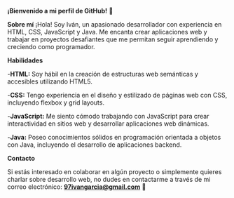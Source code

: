**¡Bienvenido a mi perfil de GitHub!** 👋

**Sobre mí**
¡Hola! Soy Iván, un apasionado desarrollador con experiencia en HTML, CSS, JavaScript y Java. Me encanta crear aplicaciones web y trabajar en proyectos desafiantes que me permitan seguir aprendiendo y creciendo como programador.


**Habilidades**


-**HTML:** Soy hábil en la creación de estructuras web semánticas y accesibles utilizando HTML5.

-**CSS:** Tengo experiencia en el diseño y estilizado de páginas web con CSS, incluyendo flexbox y grid layouts.

-**JavaScript:** Me siento cómodo trabajando con JavaScript para crear interactividad en sitios web y desarrollar aplicaciones web dinámicas.

-**Java:** Poseo conocimientos sólidos en programación orientada a objetos con Java, incluyendo el desarrollo de aplicaciones backend.


**Contacto**

Si estás interesado en colaborar en algún proyecto o simplemente quieres charlar sobre desarrollo web, no dudes en contactarme a través de mi correo electrónico: **97ivangarcia@gmail.com** 📧
